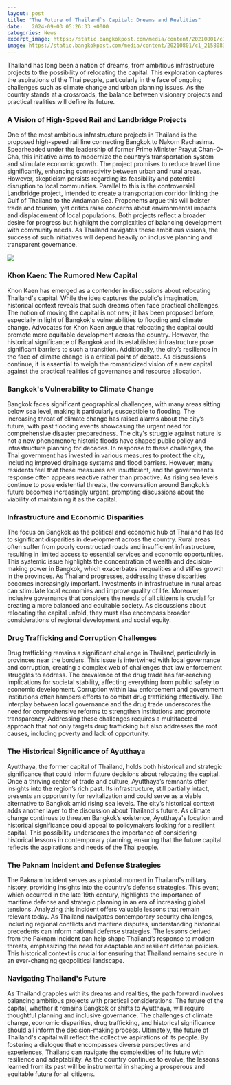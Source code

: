 ```yaml
---
layout: post
title: "The Future of Thailand`s Capital: Dreams and Realities"
date:   2024-09-03 05:26:33 +0000
categories: News
excerpt_image: https://static.bangkokpost.com/media/content/20210801/c1_2158083_210801130544.jpg
image: https://static.bangkokpost.com/media/content/20210801/c1_2158083_210801130544.jpg
---
```


Thailand has long been a nation of dreams, from ambitious infrastructure projects to the possibility of relocating the capital. This exploration captures the aspirations of the Thai people, particularly in the face of ongoing challenges such as climate change and urban planning issues. As the country stands at a crossroads, the balance between visionary projects and practical realities will define its future.
### A Vision of High-Speed Rail and Landbridge Projects
One of the most ambitious infrastructure projects in Thailand is the proposed high-speed rail line connecting Bangkok to Nakorn Rachasima. Spearheaded under the leadership of former Prime Minister Prayut Chan-O-Cha, this initiative aims to modernize the country’s transportation system and stimulate economic growth. The project promises to reduce travel time significantly, enhancing connectivity between urban and rural areas. However, skepticism persists regarding its feasibility and potential disruption to local communities.
Parallel to this is the controversial Landbridge project, intended to create a transportation corridor linking the Gulf of Thailand to the Andaman Sea. Proponents argue this will bolster trade and tourism, yet critics raise concerns about environmental impacts and displacement of local populations. Both projects reflect a broader desire for progress but highlight the complexities of balancing development with community needs. As Thailand navigates these ambitious visions, the success of such initiatives will depend heavily on inclusive planning and transparent governance.

![](https://static.bangkokpost.com/media/content/20210801/c1_2158083_210801130544.jpg)
### Khon Kaen: The Rumored New Capital
Khon Kaen has emerged as a contender in discussions about relocating Thailand's capital. While the idea captures the public's imagination, historical context reveals that such dreams often face practical challenges. The notion of moving the capital is not new; it has been proposed before, especially in light of Bangkok's vulnerabilities to flooding and climate change.
Advocates for Khon Kaen argue that relocating the capital could promote more equitable development across the country. However, the historical significance of Bangkok and its established infrastructure pose significant barriers to such a transition. Additionally, the city’s resilience in the face of climate change is a critical point of debate. As discussions continue, it is essential to weigh the romanticized vision of a new capital against the practical realities of governance and resource allocation.
### Bangkok's Vulnerability to Climate Change
Bangkok faces significant geographical challenges, with many areas sitting below sea level, making it particularly susceptible to flooding. The increasing threat of climate change has raised alarms about the city’s future, with past flooding events showcasing the urgent need for comprehensive disaster preparedness. The city's struggle against nature is not a new phenomenon; historic floods have shaped public policy and infrastructure planning for decades.
In response to these challenges, the Thai government has invested in various measures to protect the city, including improved drainage systems and flood barriers. However, many residents feel that these measures are insufficient, and the government’s response often appears reactive rather than proactive. As rising sea levels continue to pose existential threats, the conversation around Bangkok’s future becomes increasingly urgent, prompting discussions about the viability of maintaining it as the capital.
### Infrastructure and Economic Disparities
The focus on Bangkok as the political and economic hub of Thailand has led to significant disparities in development across the country. Rural areas often suffer from poorly constructed roads and insufficient infrastructure, resulting in limited access to essential services and economic opportunities. This systemic issue highlights the concentration of wealth and decision-making power in Bangkok, which exacerbates inequalities and stifles growth in the provinces.
As Thailand progresses, addressing these disparities becomes increasingly important. Investments in infrastructure in rural areas can stimulate local economies and improve quality of life. Moreover, inclusive governance that considers the needs of all citizens is crucial for creating a more balanced and equitable society. As discussions about relocating the capital unfold, they must also encompass broader considerations of regional development and social equity.
### Drug Trafficking and Corruption Challenges
Drug trafficking remains a significant challenge in Thailand, particularly in provinces near the borders. This issue is intertwined with local governance and corruption, creating a complex web of challenges that law enforcement struggles to address. The prevalence of the drug trade has far-reaching implications for societal stability, affecting everything from public safety to economic development.
Corruption within law enforcement and government institutions often hampers efforts to combat drug trafficking effectively. The interplay between local governance and the drug trade underscores the need for comprehensive reforms to strengthen institutions and promote transparency. Addressing these challenges requires a multifaceted approach that not only targets drug trafficking but also addresses the root causes, including poverty and lack of opportunity.
### The Historical Significance of Ayutthaya
Ayutthaya, the former capital of Thailand, holds both historical and strategic significance that could inform future decisions about relocating the capital. Once a thriving center of trade and culture, Ayutthaya’s remnants offer insights into the region’s rich past. Its infrastructure, still partially intact, presents an opportunity for revitalization and could serve as a viable alternative to Bangkok amid rising sea levels.
The city’s historical context adds another layer to the discussion about Thailand's future. As climate change continues to threaten Bangkok’s existence, Ayutthaya's location and historical significance could appeal to policymakers looking for a resilient capital. This possibility underscores the importance of considering historical lessons in contemporary planning, ensuring that the future capital reflects the aspirations and needs of the Thai people.
### The Paknam Incident and Defense Strategies
The Paknam Incident serves as a pivotal moment in Thailand's military history, providing insights into the country’s defense strategies. This event, which occurred in the late 19th century, highlights the importance of maritime defense and strategic planning in an era of increasing global tensions. Analyzing this incident offers valuable lessons that remain relevant today.
As Thailand navigates contemporary security challenges, including regional conflicts and maritime disputes, understanding historical precedents can inform national defense strategies. The lessons derived from the Paknam Incident can help shape Thailand’s response to modern threats, emphasizing the need for adaptable and resilient defense policies. This historical context is crucial for ensuring that Thailand remains secure in an ever-changing geopolitical landscape.
### Navigating Thailand's Future
As Thailand grapples with its dreams and realities, the path forward involves balancing ambitious projects with practical considerations. The future of the capital, whether it remains Bangkok or shifts to Ayutthaya, will require thoughtful planning and inclusive governance. The challenges of climate change, economic disparities, drug trafficking, and historical significance should all inform the decision-making process.
Ultimately, the future of Thailand's capital will reflect the collective aspirations of its people. By fostering a dialogue that encompasses diverse perspectives and experiences, Thailand can navigate the complexities of its future with resilience and adaptability. As the country continues to evolve, the lessons learned from its past will be instrumental in shaping a prosperous and equitable future for all citizens.